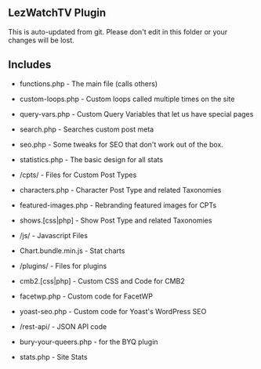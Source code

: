 ## LezWatchTV Plugin

This is auto-updated from git. Please don't edit in this folder or your changes will be lost.

## Includes

* functions.php          - The main file (calls others)
* custom-loops.php       - Custom loops called multiple times on the site
* query-vars.php         - Custom Query Variables that let us have special pages
* search.php             - Searches custom post meta
* seo.php                - Some tweaks for SEO that don't work out of the box.
* statistics.php         - The basic design for all stats

* /cpts/                 - Files for Custom Post Types
* characters.php         - Character Post Type and related Taxonomies
* featured-images.php    - Rebranding featured images for CPTs
* shows.[css|php]        - Show Post Type and related Taxonomies

* /js/                   - Javascript Files
* Chart.bundle.min.js    - Stat charts

* /plugins/              - Files for plugins
* cmb2.[css|php]         - Custom CSS and Code for CMB2
* facetwp.php            - Custom code for FacetWP
* yoast-seo.php          - Custom code for Yoast's WordPress SEO

* /rest-api/             - JSON API code
* bury-your-queers.php   - for the BYQ plugin
* stats.php              - Site Stats
